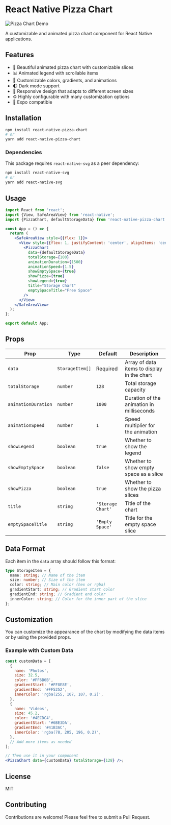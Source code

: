 # React Native Pizza Chart

![Pizza Chart Demo](https://i.imgur.com/X1ZyMv2.png)

A customizable and animated pizza chart component for React Native applications.

## Features

- 🍕 Beautiful animated pizza chart with customizable slices
- 📊 Animated legend with scrollable items
- 🎨 Customizable colors, gradients, and animations
- 🌓 Dark mode support
- 📱 Responsive design that adapts to different screen sizes
- ⚙️ Highly configurable with many customization options
- 📱 Expo compatible

## Installation

```bash
npm install react-native-pizza-chart
# or
yarn add react-native-pizza-chart
```

### Dependencies

This package requires `react-native-svg` as a peer dependency:

```bash
npm install react-native-svg
# or
yarn add react-native-svg
```

## Usage

```jsx
import React from 'react';
import {View, SafeAreaView} from 'react-native';
import {PizzaChart, defaultStorageData} from 'react-native-pizza-chart';

const App = () => {
  return (
    <SafeAreaView style={{flex: 1}}>
      <View style={{flex: 1, justifyContent: 'center', alignItems: 'center'}}>
        <PizzaChart
          data={defaultStorageData}
          totalStorage={100}
          animationDuration={1500}
          animationSpeed={1.5}
          showEmptySpace={true}
          showPizza={true}
          showLegend={true}
          title="Storage Chart"
          emptySpaceTitle="Free Space"
        />
      </View>
    </SafeAreaView>
  );
};

export default App;
```

## Props

| Prop                | Type            | Default           | Description                                 |
| ------------------- | --------------- | ----------------- | ------------------------------------------- |
| `data`              | `StorageItem[]` | Required          | Array of data items to display in the chart |
| `totalStorage`      | `number`        | `128`             | Total storage capacity                      |
| `animationDuration` | `number`        | `1000`            | Duration of the animation in milliseconds   |
| `animationSpeed`    | `number`        | `1`               | Speed multiplier for the animation          |
| `showLegend`        | `boolean`       | `true`            | Whether to show the legend                  |
| `showEmptySpace`    | `boolean`       | `false`           | Whether to show empty space as a slice      |
| `showPizza`         | `boolean`       | `true`            | Whether to show the pizza slices            |
| `title`             | `string`        | `'Storage Chart'` | Title of the chart                          |
| `emptySpaceTitle`   | `string`        | `'Empty Space'`   | Title for the empty space slice             |

## Data Format

Each item in the `data` array should follow this format:

```typescript
type StorageItem = {
  name: string; // Name of the item
  size: number; // Size of the item
  color: string; // Main color (hex or rgba)
  gradientStart: string; // Gradient start color
  gradientEnd: string; // Gradient end color
  innerColor: string; // Color for the inner part of the slice
};
```

## Customization

You can customize the appearance of the chart by modifying the data items or by using the provided props.

### Example with Custom Data

```jsx
const customData = [
  {
    name: 'Photos',
    size: 32.5,
    color: '#FF6B6B',
    gradientStart: '#FF8E8E',
    gradientEnd: '#FF5252',
    innerColor: 'rgba(255, 107, 107, 0.2)',
  },
  {
    name: 'Videos',
    size: 45.2,
    color: '#4ECDC4',
    gradientStart: '#6BE3DA',
    gradientEnd: '#41B3AC',
    innerColor: 'rgba(78, 205, 196, 0.2)',
  },
  // Add more items as needed
];

// Then use it in your component
<PizzaChart data={customData} totalStorage={128} />;
```

## License

MIT

## Contributing

Contributions are welcome! Please feel free to submit a Pull Request.